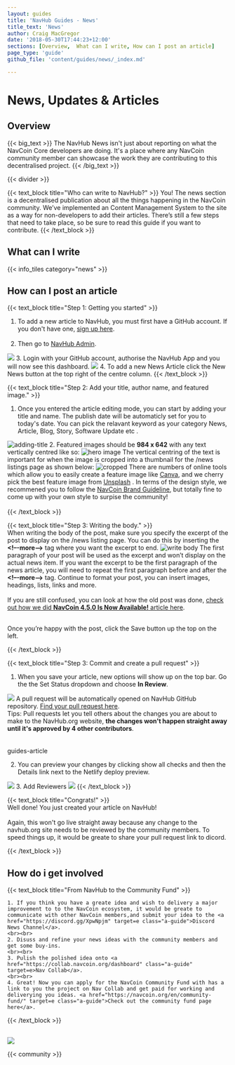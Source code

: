 ```yaml
---
layout: guides
title: 'NavHub Guides - News'
title_text: 'News'
author: Craig MacGregor
date: '2018-05-30T17:44:23+12:00'
sections: [Overview,  What can I write, How can I post an article]
page_type: 'guide'
github_file: 'content/guides/news/_index.md'

---
```


# News, Updates & Articles

## Overview

{{< big_text >}}
   The NavHub News isn't just about reporting on what the NavCoin Core developers are doing. It's a place where any NavCoin community member can showcase the work they are contributing to this decentralised project.
{{< /big_text >}}

{{< divider >}}

{{< text_block
  title="Who can write to NavHub?" >}}
  You! The news section is a decentralised publication about all the things happening in the NavCoin community. We’ve implemented an Content Management System to the site as a way for non-developers to add their articles. There’s still a few steps that need to take place, so be sure to read this guide if you want to contribute.
{{< /text_block >}}

## What can I write

{{< info_tiles category="news" >}}


## How can I post an article

{{< text_block
  title="Step 1: Getting you started" >}}
  <br>
  1. To add a new article to NavHub, you must first have a GitHub account. If you don't have one, <a href="https://github.com/join" target= e class="a-guide">sign up here</a>.
  <br><br>
  2. Then go to <a href="https://navhub.org/admin/" target=e class="a-guide">NavHub Admin</a>.
  <img src="/images/guides/news/admin.png" class="pic">
  3. Login with your GitHub account, authorise the NavHub App and you will now see this dashboard.
  <img src="/images/guides/news/dashboard.png" class="pic">
  4. To add a new News Article click the <span class="highlight">New News</span> button at the top right of the centre column.
{{< /text_block >}}


{{< text_block
  title="Step 2: Add your title, author name, and featured image." >}}
  <br>
  1. Once you entered the article editing mode, you can start by adding your title and name. The publish date will be automaticly set for you to today's date. You can pick the relavant keyword as your category News, Article, Blog, Story, Software Update etc .
  <img src="/images/guides/news/adding.png" alt="adding-title" class="pic">
  2. Featured images should be <strong>984 x 642</strong> with any text vertically centred like so:
  <img src="/images/guides/news/hero.png" alt="hero image" class="pic">
  The vertical centring of the text is important for when the image is cropped into a thumbnail for the /news listings page as shown below:
  <img src="/images/guides/news/crop.png" alt="cropped" class="pic">
  There are numbers of online tools which allow you to easily create a feature image like <a href="https://canva.com" target=e class="a-guide"> Canva</a>, and we cherry pick the best feature image from <a href="https://unsplash.com/" target=e class="a-guide">Unsplash</a> . In terms of the design style, we recommened you to follow the <a href="https://navcoin.org/assets/NavCoinBrandGuidelines.pdf" target=e class="a-guide">NavCoin Brand Guideline</a>, but totally fine to come up with your own style to surpise the community!
  <br><br>
{{< /text_block >}}

{{< text_block
  title="Step 3: Writing the body." >}}
  <br>
  When writing the body of the post, make sure you specify the excerpt of the post to display on the /news listing page. You can do this by inserting the <strong>&lt;!–-more-–&gt;</strong> tag where you want the excerpt to end.
  <img src="/images/guides/news/body.png" alt="write body" class="pic">
  The first paragraph of your post will be used as the excerpt and won’t display on the actual news item. If you want the excerpt to be the first paragraph of the news article, you will need to repeat the first paragraph before and after the <strong>&lt;!–-more-–&gt;</strong> tag. Continue to format your post, you can insert images, headings, lists, links and more.
  <br><br>
  If you are still confused, you can look at how the old post was done,
  <a href="https://navhub.org/admin/#/collections/news/entries/2018-12-13-navcoin-4-5-0-is-now-available" target=e class="a-guide">check out how we did <strong>NavCoin 4.5.0 Is Now Available!</strong> article here</a>.
  <br><br>

  Once you’re happy with the post, click the <span class="highlight">Save</span> button up the top on the left.

{{< /text_block >}}


{{< text_block
  title="Step 3: Commit and create a pull request" >}}
  <br>
  1. When you save your article, new options will show up on the top bar. Go the the <span class="highlight">Set Status</span> dropdown and choose <strong>In Review</strong>.
  <img src="/images/guides/news/status.png" class="pic">
  A pull request will be automatically opened on NavHub GitHub repository. <a href="https://github.com/NAVCoin/NavHub/pulls" target=e class="a-guide">Find your pull request here</a>.
  <br>
  Tips: Pull requests let you tell others about the changes you are about to make to the NavHub.org website, <strong>the changes won't happen straight away until it's approved by 4 other contributors</strong>.
  <br><br><br>guides-article

  2. You can preview your changes by clicking <span class="highlight">show all checks</span> and then the <span class="highlight">Details</span> link next to the Netlify deploy preview.
  <img src="/images/guides/news/preview.png" class="pic">
  3. Add Reviewers
  <img src="/images/guides/projects/add-reviewers.gif" class="pic">
{{< /text_block >}}


{{< text_block
  title="Congrats!" >}}
  <br>
  Well done! You just created your article on NavHub!
  <br><br>
  Again, this won't go live straight away because any change to the navhub.org site needs to be reviewed by the community members. To speed things up, it would be greate to share your pull request link to dicord.

{{< /text_block >}}


## How do i get involved
{{< text_block
  title="From NavHub to the Community Fund" >}}

    1. If you think you have a greate idea and wish to delivery a major improvement to to the NavCoin ecosystem, it would be greate to communicate with other NavCoin members,and submit your idea to the <a href="https://discord.gg/XpwNpjm" target=e class="a-guide">Discord News Channel</a>.
    <br><br>
    2. Disuss and refine your news ideas with the community members and get some buy-ins.
    <br><br>
    3. Pulish the polished idea onto <a href="https://collab.navcoin.org/dashboard" class="a-guide" target=e>Nav Collab</a>.
    <br><br>
    4. Great! Now you can apply for the NavCoin Community Fund with has a link to you the project on Nav Collab and get paid for working and deliverying you ideas. <a href="https://navcoin.org/en/community-fund/" target=e class="a-guide">Check out the community fund page here</a>.
{{< /text_block >}}

<img src="/images/guides/workflow.png" style="display: flex; max-width: 700px;margin: 0 auto; margin-top: 30px;">

{{< community >}}

